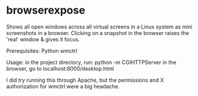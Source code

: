 browserexpose
=============

Shows all open windows across all virtual screens in a Linux system as mini screenshots in a browser. Clicking on a snapshot in the browser raises the 'real' window &amp; gives it focus.

Prerequisites:
    Python
    wmctrl

Usage:
   in the project directory, run:  python -m CGIHTTPServer
   in the browser, go to localhost:8000/desktop.html
   
I did try running this through Apache, but the permissions and X authorization for wmctrl were a big headache.
